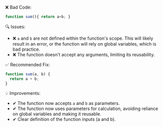 ❌ Bad Code:
```javascript
function sum(){ return a+b; }
```

🔍 Issues:
*   ❌ `a` and `b` are not defined within the function's scope. This will likely result in an error, or the function will rely on global variables, which is bad practice.
*   ❌ The function doesn't accept any arguments, limiting its reusability.

✅ Recommended Fix:
```javascript
function sum(a, b) {
  return a + b;
}
```

💡 Improvements:
*   ✔ The function now accepts `a` and `b` as parameters.
*   ✔ The function now uses parameters for calculation, avoiding reliance on global variables and making it reusable.
*   ✔ Clear definition of the function inputs (a and b).
